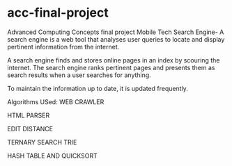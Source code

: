 # acc-final-project
Advanced Computing Concepts final project
Mobile Tech Search Engine- A search engine is a web tool that analyses user queries to locate and display pertinent information from the internet.​

A search engine finds and stores online pages in an index by scouring the internet. The search engine ranks pertinent pages and presents them as search results when a user searches for anything. ​

To maintain the information up to date, it is updated frequently.​

Algorithms USed:
WEB CRAWLER​

HTML PARSER​

EDIT DISTANCE​

TERNARY SEARCH TRIE​

HASH TABLE AND QUICKSORT​
